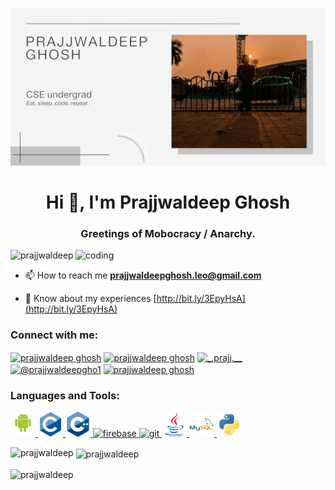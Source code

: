 ![logo](https://github.com/Prajjwaldeep/Prajjwaldeep/blob/main/Github%20Banner.png)
<h1 align="center">Hi 👋, I'm Prajjwaldeep Ghosh</h1>
<h3 align="center">Greetings of Mobocracy / Anarchy.</h3>

<img align="right" alt="coding" width="400" src="https://user-images.githubusercontent.com/55389276/140866485-8fb1c876-9a8f-4d6a-98dc-08c4981eaf70.gif">

<p align="left"> <img src="https://komarev.com/ghpvc/?username=prajjwaldeep&label=Profile%20views&color=0e75b6&style=flat" alt="prajjwaldeep" /> </p>

- 📫 How to reach me **prajjwaldeepghosh.leo@gmail.com**

- 📄 Know about my experiences [http://bit.ly/3EpyHsA](http://bit.ly/3EpyHsA)

<h3 align="left">Connect with me:</h3>
<p align="left">
<a href="https://linkedin.com/in/prajjwaldeep ghosh" target="blank"><img align="center" src="https://raw.githubusercontent.com/rahuldkjain/github-profile-readme-generator/master/src/images/icons/Social/linked-in-alt.svg" alt="prajjwaldeep ghosh" height="30" width="40" /></a>
<a href="https://fb.com/prajjwaldeep ghosh" target="blank"><img align="center" src="https://raw.githubusercontent.com/rahuldkjain/github-profile-readme-generator/master/src/images/icons/Social/facebook.svg" alt="prajjwaldeep ghosh" height="30" width="40" /></a>
<a href="https://instagram.com/_.prajj.__" target="blank"><img align="center" src="https://raw.githubusercontent.com/rahuldkjain/github-profile-readme-generator/master/src/images/icons/Social/instagram.svg" alt="_.prajj.__" height="30" width="40" /></a>
<a href="https://www.hackerrank.com/@prajjwaldeepgho1" target="blank"><img align="center" src="https://raw.githubusercontent.com/rahuldkjain/github-profile-readme-generator/master/src/images/icons/Social/hackerrank.svg" alt="@prajjwaldeepgho1" height="30" width="40" /></a>
<a href="https://www.leetcode.com/prajjwaldeep ghosh" target="blank"><img align="center" src="https://raw.githubusercontent.com/rahuldkjain/github-profile-readme-generator/master/src/images/icons/Social/leet-code.svg" alt="prajjwaldeep ghosh" height="30" width="40" /></a>
</p>

<h3 align="left">Languages and Tools:</h3>
<p align="left"> <a href="https://developer.android.com" target="_blank" rel="noreferrer"> <img src="https://raw.githubusercontent.com/devicons/devicon/master/icons/android/android-original-wordmark.svg" alt="android" width="40" height="40"/> </a> <a href="https://www.cprogramming.com/" target="_blank" rel="noreferrer"> <img src="https://raw.githubusercontent.com/devicons/devicon/master/icons/c/c-original.svg" alt="c" width="40" height="40"/> </a> <a href="https://www.w3schools.com/cpp/" target="_blank" rel="noreferrer"> <img src="https://raw.githubusercontent.com/devicons/devicon/master/icons/cplusplus/cplusplus-original.svg" alt="cplusplus" width="40" height="40"/> </a> <a href="https://firebase.google.com/" target="_blank" rel="noreferrer"> <img src="https://www.vectorlogo.zone/logos/firebase/firebase-icon.svg" alt="firebase" width="40" height="40"/> </a> <a href="https://git-scm.com/" target="_blank" rel="noreferrer"> <img src="https://www.vectorlogo.zone/logos/git-scm/git-scm-icon.svg" alt="git" width="40" height="40"/> </a> <a href="https://www.java.com" target="_blank" rel="noreferrer"> <img src="https://raw.githubusercontent.com/devicons/devicon/master/icons/java/java-original.svg" alt="java" width="40" height="40"/> </a> <a href="https://www.mysql.com/" target="_blank" rel="noreferrer"> <img src="https://raw.githubusercontent.com/devicons/devicon/master/icons/mysql/mysql-original-wordmark.svg" alt="mysql" width="40" height="40"/> </a> <a href="https://www.python.org" target="_blank" rel="noreferrer"> <img src="https://raw.githubusercontent.com/devicons/devicon/master/icons/python/python-original.svg" alt="python" width="40" height="40"/> </a> </p>

<p><img align="left" src="https://github-readme-stats.vercel.app/api/top-langs?username=prajjwaldeep&show_icons=true&locale=en&layout=compact" alt="prajjwaldeep" /></p>

<p>&nbsp;<img align="center" src="https://github-readme-stats.vercel.app/api?username=prajjwaldeep&show_icons=true&locale=en" alt="prajjwaldeep" /></p>

<p><img align="center" src="https://github-readme-streak-stats.herokuapp.com/?user=prajjwaldeep&" alt="prajjwaldeep" /></p>
